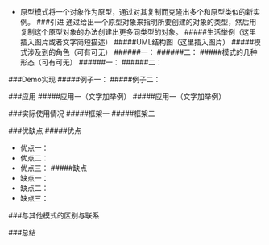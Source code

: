- 原型模式将一个对象作为原型，通过对其复制而克隆出多个和原型类似的新实例。
###引进
通过给出一个原型对象来指明所要创建的对象的类型，然后用复制这个原型对象的办法创建出更多同类型的对象。
#####生活举例（这里插入图片或者文字简短描述）
#####UML结构图（这里插入图片）
#####模式涉及到的角色（可有可无）
######一：
######二：
#####模式的几种形态（可有可无）
######一：
######二：

###Demo实现
#####例子一：
#####例子二：

###应用
#####应用一（文字加举例）
#####应用一（文字加举例）

###实际使用情况
#####框架一
#####框架二

###优缺点
#####优点
- 优点一：
- 优点二：
- 优点三：
#####缺点
- 缺点一：
- 缺点二：
- 缺点三：

###与其他模式的区别与联系

###总结




